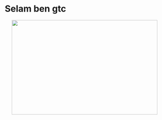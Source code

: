 # Selam ben gtc 


   <p align="center">
  <img width="460" height="300" src="https://media1.tenor.com/images/a3d9b3fbe245b13a3ba22f91dacaa05f/tenor.gif?itemid=8769688">
</p>
